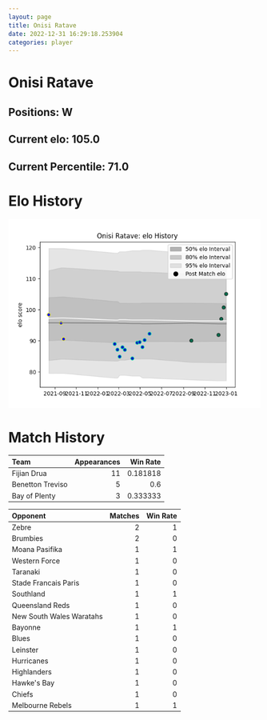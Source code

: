```yaml
---  
layout: page  
title: Onisi Ratave  
date: 2022-12-31 16:29:18.253904  
categories: player  
---
```

# Onisi Ratave

## Positions: W

## Current elo: 105.0

## Current Percentile: 71.0

# Elo History


![elo history](history_OnisiRatave.png)
# Match History


| Team             |   Appearances |   Win Rate |
|:-----------------|--------------:|-----------:|
| Fijian Drua      |            11 |   0.181818 |
| Benetton Treviso |             5 |   0.6      |
| Bay of Plenty    |             3 |   0.333333 |

| Opponent                 |   Matches |   Win Rate |
|:-------------------------|----------:|-----------:|
| Zebre                    |         2 |          1 |
| Brumbies                 |         2 |          0 |
| Moana Pasifika           |         1 |          1 |
| Western Force            |         1 |          0 |
| Taranaki                 |         1 |          0 |
| Stade Francais Paris     |         1 |          0 |
| Southland                |         1 |          1 |
| Queensland Reds          |         1 |          0 |
| New South Wales Waratahs |         1 |          0 |
| Bayonne                  |         1 |          1 |
| Blues                    |         1 |          0 |
| Leinster                 |         1 |          0 |
| Hurricanes               |         1 |          0 |
| Highlanders              |         1 |          0 |
| Hawke's Bay              |         1 |          0 |
| Chiefs                   |         1 |          0 |
| Melbourne Rebels         |         1 |          1 |